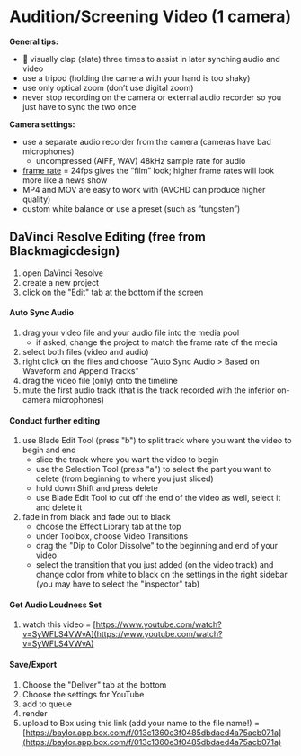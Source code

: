# Audition/Screening Video \(1 camera\)

**General tips:**

* 👏 visually clap \(slate\) three times to assist in later synching audio and video
* use a tripod \(holding the camera with your hand is too shaky\)
* use only optical zoom \(don’t use digital zoom\)
* never stop recording on the camera or external audio recorder so you just have to sync the two once

**Camera settings:**

* use a separate audio recorder from the camera \(cameras have bad microphones\)
  * uncompressed \(AIFF, WAV\) 48kHz sample rate for audio
* [frame rate](https://www.diyphotography.net/learn-choose-best-frame-rate-videos-just-10-minutes/) = 24fps gives the “film” look; higher frame rates will look more like a news show 
* MP4 and MOV are easy to work with \(AVCHD can produce higher quality\)
* custom white balance or use a preset \(such as “tungsten”\)

## DaVinci Resolve Editing \(free from Blackmagicdesign\)

1. open DaVinci Resolve
2. create a new project
3. click on the "Edit" tab at the bottom if the screen

#### Auto Sync Audio

1. drag your video file and your audio file into the media pool
   * if asked, change the project to match the frame rate of the media
2. select both files \(video and audio\)
3. right click on the files and choose "Auto Sync Audio &gt; Based on Waveform and Append Tracks"
4. drag the video file \(only\) onto the timeline
5. mute the first audio track \(that is the track recorded with the inferior on-camera microphones\)

#### Conduct further editing

1. use Blade Edit Tool \(press "b"\)  to split track where you want the video to begin and end
   * slice the track where you want the video to begin
   * use the Selection Tool \(press "a"\) to select the part you want to delete \(from beginning to where you just sliced\)
   * hold down Shift and press delete
   * use Blade Edit Tool to cut off the end of the video as well, select it and delete it
2. fade in from black and fade out to black
   * choose the Effect Library tab at the top
   * under Toolbox, choose Video Transitions
   * drag the "Dip to Color Dissolve" to the beginning and end of your video
   * select the transition that you just added \(on the video track\) and change color from white to black on the settings in the right sidebar \(you may have to select the "inspector" tab\)

#### Get Audio Loudness Set

1. watch this video = [https://www.youtube.com/watch?v=SyWFLS4VWvA](https://www.youtube.com/watch?v=SyWFLS4VWvA)

#### Save/Export

1. Choose the "Deliver" tab at the bottom
2. Choose the settings for YouTube
3. add to queue
4. render
5. upload to Box using this link \(add your name to the file name!\) = [https://baylor.app.box.com/f/013c1360e3f0485dbdaed4a75acb071a](https://baylor.app.box.com/f/013c1360e3f0485dbdaed4a75acb071a) 

